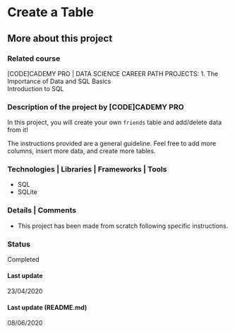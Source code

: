 # Create a Table

## More about this project

### Related course
[CODE]CADEMY PRO | DATA SCIENCE CAREER PATH PROJECTS: 1. The Importance of Data and SQL Basics  
Introduction to SQL

### Description of the project by [CODE]CADEMY PRO
In this project, you will create your own `friends` table and add/delete data from it!  

The instructions provided are a general guideline. Feel free to add more columns, insert more data, and create more tables.

### Technologies | Libraries | Frameworks | Tools  
- SQL  
- SQLite  

### Details | Comments
- This project has been made from scratch following specific instructions. 

### Status
Completed

#### Last update
23/04/2020

#### Last update (README.md)
08/06/2020